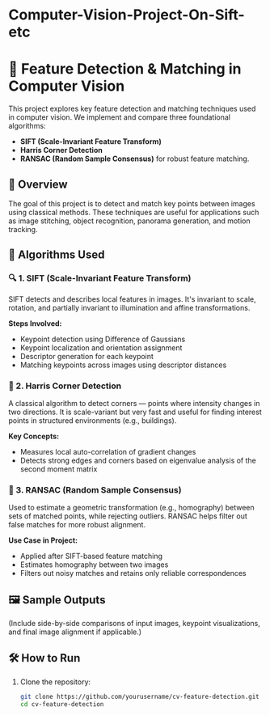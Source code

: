 # Computer-Vision-Project-On-Sift-etc

# 🧠 Feature Detection & Matching in Computer Vision

This project explores key feature detection and matching techniques used in computer vision. We implement and compare three foundational algorithms:
- **SIFT (Scale-Invariant Feature Transform)**
- **Harris Corner Detection**
- **RANSAC (Random Sample Consensus)** for robust feature matching.

## 🚀 Overview

The goal of this project is to detect and match key points between images using classical methods. These techniques are useful for applications such as image stitching, object recognition, panorama generation, and motion tracking.

## 📌 Algorithms Used

### 🔍 1. SIFT (Scale-Invariant Feature Transform)
SIFT detects and describes local features in images. It's invariant to scale, rotation, and partially invariant to illumination and affine transformations.

**Steps Involved:**
- Keypoint detection using Difference of Gaussians
- Keypoint localization and orientation assignment
- Descriptor generation for each keypoint
- Matching keypoints across images using descriptor distances

### 🧱 2. Harris Corner Detection
A classical algorithm to detect corners — points where intensity changes in two directions. It is scale-variant but very fast and useful for finding interest points in structured environments (e.g., buildings).

**Key Concepts:**
- Measures local auto-correlation of gradient changes
- Detects strong edges and corners based on eigenvalue analysis of the second moment matrix

### 🎯 3. RANSAC (Random Sample Consensus)
Used to estimate a geometric transformation (e.g., homography) between sets of matched points, while rejecting outliers. RANSAC helps filter out false matches for more robust alignment.

**Use Case in Project:**
- Applied after SIFT-based feature matching
- Estimates homography between two images
- Filters out noisy matches and retains only reliable correspondences

## 🖼️ Sample Outputs

(Include side-by-side comparisons of input images, keypoint visualizations, and final image alignment if applicable.)

## 🛠️ How to Run

1. Clone the repository:
   ```bash
   git clone https://github.com/yourusername/cv-feature-detection.git
   cd cv-feature-detection
